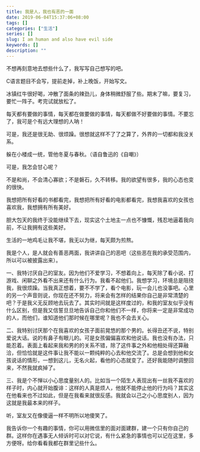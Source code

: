 ```yaml
---
title: 我是人，我也有恶的一面
date: 2019-06-04T15:37:06+08:00
tags: []
categories: ["生活"]
series: []
slug: I am human and also have evil side
keywords: []
description: ""
---
```


不想再刻意地去想些什么了，我写写自己想写的吧。

C语言题目不会写，提前走掉，补上晚饭，开始写文。

冰镇红牛很好喝，冲散了面条的辣劲儿，身体稍微舒服了些。期末了嘛，要复习，要忙一阵子。考完试就放松了。

每天都有要做的事情，每天都在做要做的事情，每天都做不好要做的事情。不要忘了，我可是个有远大理想的人呐！

可是，我还是很无助、很烦躁。很想就这样不了了之算了，外界的一切都和我没关系。

躲在小楼成一统，管他冬夏与春秋。（语自鲁迅的《自嘲》）

可是，我怎会甘心呢？

不是和尚，不会清心寡欲；不是磐石，久不转移。我的欲望有很多，我的心态也变的很快。

我想把所有好看的书都看完，我想把所有好看的电影都看完，我想我喜欢的女孩也喜欢我，我想拥有所有美好。

胆大包天的我终于没能继续下去，现实这个土地主一点也不慷慨，残忍地逼着我向前，不让我拥有这些美好。

生活的一地鸡毛让我不堪，我无以为继，每天颇为煎熬。

我是个人，是人就会有善恶两面，我讲讲自己的恶吧（这些恶在我的承受范围内，所以可以被披露出来）。

一、我特讨厌自己的室友。因为他们不爱学习，不想着向上，每天除了看小说、打游戏、闲聊之外看不出来还有什么行为。我看不起他们。我想学习，环境总是阻挠我，我很烦躁。当我真正想着，要不不学了，看个电影，玩一会儿也没事吧。心里的另一个声音则说，你现在还不努力，将来会有怎样的结果你自己是非常清楚的吧？于是我义无反顾地去玩去了。其实时间就是这样度过的，和我的室友似乎没有什么区别，但是我又信誓旦旦地告诉自己你和他们不一样，你将来一定是非常成功的人，而他们，谁知道他们那时候在哪里呢？我也不会去关心。

二、我特别讨厌那个在我喜欢的女孩子面前晃悠的那个男的。长得丑还不说，特别爱说大话。说的有鼻子有眼儿的。可是女孩偏偏喜欢和他说话。我也没有办法，只能忍着。表面上看起来我和男的的关系不错，除了这件事之外和他相处得还算融洽，但恰恰就是这件事让我不能以一颗纯粹的心去和他交流了。总是会想到他和女孩说话的情形，一想到这儿，无名火起，看他的心态就变了。还好我能随时调整回来，不然我就疯掉了。

三、我是个不惮以小心思度量别人的。比如当一个陌生人表现出有一丝我不喜欢的样子时，内心就开始腹诽：这样的人真是烦人，他就不能停止他的行为吗？其实这在他看来也不过如此，但是在我看来就很反感。我就会以己之小心思度别人，因为这就是我最本来的样子。

听，室友又在像傻逼一样不明所以地傻笑了。

我告诉你一个有趣的事情，你可以用微信里的面对面建群，建一个只有你自己的群。这样你在遇事无人倾诉时可以对它说，有什么紧急的事情也可以记在这里，多方便呀。给你看看我都在群里记些什么。